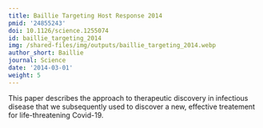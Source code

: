 ```yaml
---
title: Baillie Targeting Host Response 2014
pmid: '24855243'
doi: 10.1126/science.1255074
id: baillie_targeting_2014
img: /shared-files/img/outputs/baillie_targeting_2014.webp
author_short: Baillie
journal: Science
date: '2014-03-01'
weight: 5
---
```

This paper describes the approach to therapeutic discovery in infectious disease that we subsequently used to discover a new, effective treatement for life-threatening Covid-19.
